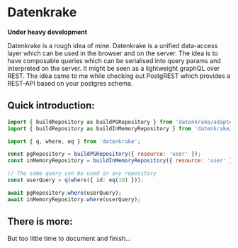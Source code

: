 # Datenkrake
**Under heavy development**

Datenkrake is a rough idea of mine. Datenkrake is a unified data-access layer which can be used in the browser and on the server. The idea is to have composable queries which can be serialised into query params and interpreted on the server. It might be seen as a lightweight graphQL over REST. The idea came to me while checking out PostgREST which provides a REST-API based on your postgres schema.

## Quick introduction:

```js
import { buildRepository as buildPGRepository } from 'datenkrake/adapters/postgres';
import { buildRepository as buildInMemoryRepository } from 'datenkrake/adapters/in-memory';

import { q, where, eq } from 'datenkrake';

const pgRepository = buildPGRepository({ resource: 'user' });
const inMemoryRepository = buildInMemoryRepository({ resource: 'user' });

// The same query can be used in any repository 
const userQuery = q(where({ id: eq(10) }));

await pgRepository.where(userQuery);
await inMemoryRepository.where(userQuery);
```

## There is more:
But too little time to document and finish...


